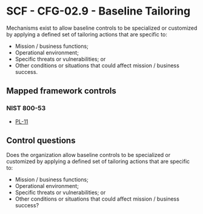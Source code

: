 # SCF - CFG-02.9 - Baseline Tailoring
Mechanisms exist to allow baseline controls to be specialized or customized by applying a defined set of tailoring actions that are specific to:
 - Mission / business functions;
 - Operational environment;
 - Specific threats or vulnerabilities; or
 - Other conditions or situations that could affect mission / business success.
## Mapped framework controls
### NIST 800-53
- [PL-11](../nist80053/pl-11.md)
  
## Control questions
Does the organization allow baseline controls to be specialized or customized by applying a defined set of tailoring actions that are specific to:
 - Mission / business functions;
 - Operational environment;
 - Specific threats or vulnerabilities; or
 - Other conditions or situations that could affect mission / business success?
  